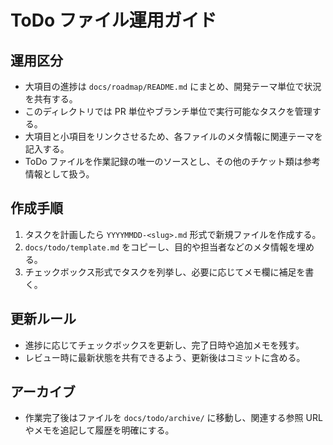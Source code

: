 # ToDo ファイル運用ガイド

## 運用区分
- 大項目の進捗は `docs/roadmap/README.md` にまとめ、開発テーマ単位で状況を共有する。
- このディレクトリでは PR 単位やブランチ単位で実行可能なタスクを管理する。
- 大項目と小項目をリンクさせるため、各ファイルのメタ情報に関連テーマを記入する。
- ToDo ファイルを作業記録の唯一のソースとし、その他のチケット類は参考情報として扱う。

## 作成手順
1. タスクを計画したら `YYYYMMDD-<slug>.md` 形式で新規ファイルを作成する。
2. `docs/todo/template.md` をコピーし、目的や担当者などのメタ情報を埋める。
3. チェックボックス形式でタスクを列挙し、必要に応じてメモ欄に補足を書く。

## 更新ルール
- 進捗に応じてチェックボックスを更新し、完了日時や追加メモを残す。
- レビュー時に最新状態を共有できるよう、更新後はコミットに含める。

## アーカイブ
- 作業完了後はファイルを `docs/todo/archive/` に移動し、関連する参照 URL やメモを追記して履歴を明確にする。
